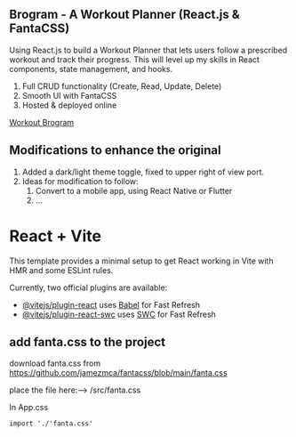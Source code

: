 
## Brogram - A Workout Planner (React.js & FantaCSS)
Using React.js to build a Workout Planner that lets users follow a prescribed workout and track their progress. This will level up my skills in React components, state management, and hooks.

1. Full CRUD functionality (Create, Read, Update, Delete)
2. Smooth UI with FantaCSS
3. Hosted & deployed online

[Workout Brogram](https://dvm-workout.netlify.app/)

## Modifications to enhance the original 
1.  Added a dark/light theme toggle, fixed to upper right of view port.
2.  Ideas for modification to follow:
    1.  Convert to a mobile app, using React Native or Flutter
    2.  ...

# React + Vite

This template provides a minimal setup to get React working in Vite with HMR and some ESLint rules.

Currently, two official plugins are available:

- [@vitejs/plugin-react](https://github.com/vitejs/vite-plugin-react/blob/main/packages/plugin-react/README.md) uses [Babel](https://babeljs.io/) for Fast Refresh
- [@vitejs/plugin-react-swc](https://github.com/vitejs/vite-plugin-react-swc) uses [SWC](https://swc.rs/) for Fast Refresh



## add fanta.css to the project
download fanta.css from 
https://github.com/jamezmca/fantacss/blob/main/fanta.css

place the file here:-->  /src/fanta.css

In App.css

    import './'fanta.css'